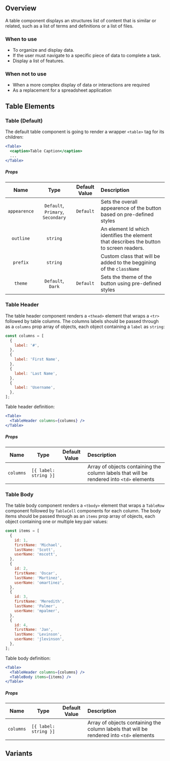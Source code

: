 ## Overview

A table component displays an structures list of content that is similar or related, such as a list of terms and definitions or a list of files.

### When to use

- To organize and display data.
- If the user must navigate to a specific piece of data to complete a task.
- Display a list of features.

### When not to use

- When a more complex display of data or interactions are required
- As a replacement for a spreadsheet application

## Table Elements

### Table (Default)

The default table component is going to render a wrapper `<table>` tag for its children:

```jsx
<Table>
  <caption>Table Caption</caption>
  ...
</Table>
```

##### Props

|     Name     |               Type                | Default Value | Description                                                                             |
| :----------: | :-------------------------------: | :-----------: | :-------------------------------------------------------------------------------------- |
| `appearence` | `Default`, `Primary`, `Secondary` |   `Default`   | Sets the overall appearence of the button based on pre-defined styles                   |
|  `outline`   |             `string`              |               | An element Id which identifies the element that describes the button to screen readers. |
|   `prefix`   |             `string`              |               | Custom class that will be added to the beggining of the `className`                     |
|   `theme`    |         `Default`, `Dark`         |   `Default`   | Sets the theme of the button using pre-defined styles                                   |

### Table Header

The table header component renders a `<thead>` element that wraps a `<tr>` followed by table columns. The columns labels should be passed through as a `columns` prop array of objects, each object containing a `label` as `string`:

```javascript
const columns = [
  {
    label: '#',
  },
  {
    label: 'First Name',
  },
  {
    label: 'Last Name',
  },
  {
    label: 'Username',
  },
];
```

Table header definition:

```jsx
<Table>
  <TableHeader columns={columns} />
</Table>
```

##### Props

|   Name    |         Type          | Default Value | Description                                                                              |
| :-------: | :-------------------: | :-----------: | :--------------------------------------------------------------------------------------- |
| `columns` | `[{ label: string }]` |               | Array of objects containing the column labels that will be rendered into `<td>` elements |

### Table Body

The table body component renders a `<tbody>` element that wraps a `TableRow` component followed by `TableCell` components for each column. The body items should be passed through as an `items` prop array of objects, each object containing one or multiple key:pair values:

```javascript
const items = [
  {
    id: 1,
    firstName: 'Michael',
    lastName: 'Scott',
    userName: 'mscott',
  },
  {
    id: 2,
    firstName: 'Oscar',
    lastName: 'Martinez',
    userName: 'omartinez',
  },
  {
    id: 3,
    firstName: 'Meredith',
    lastName: 'Palmer',
    userName: 'mpalmer',
  },
  {
    id: 4,
    firstName: 'Jan',
    lastName: 'Levinson',
    userName: 'jlevinson',
  },
];
```

Table body definition:

```jsx
<Table>
  <TableHeader columns={columns} />
  <TableBody items={items} />
</Table>
```

##### Props

|   Name    |         Type          | Default Value | Description                                                                              |
| :-------: | :-------------------: | :-----------: | :--------------------------------------------------------------------------------------- |
| `columns` | `[{ label: string }]` |               | Array of objects containing the column labels that will be rendered into `<td>` elements |

## Variants
